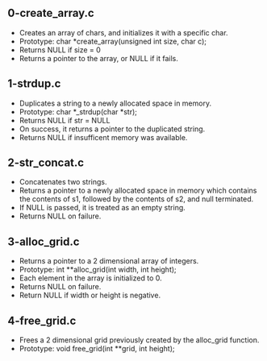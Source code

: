 ## 0-create_array.c
- Creates an array of chars, and initializes it with a specific char.
- Prototype: char *create_array(unsigned int size, char c);
- Returns NULL if size = 0
- Returns a pointer to the array, or NULL if it fails.
## 1-strdup.c
- Duplicates a string to a newly allocated space in memory.
- Prototype: char *_strdup(char *str);
- Returns NULL if str = NULL
- On success, it returns a pointer to the duplicated string.
- Returns NULL if insufficent memory was available.
## 2-str_concat.c
 - Concatenates two strings.
 - Returns a pointer to a newly allocated space in memory which contains the
   contents of s1, followed by the contents of s2, and null terminated.
 - If NULL is passed, it is treated as an empty string.
 - Returns NULL on failure.
## 3-alloc_grid.c
- Returns a pointer to a 2 dimensional array of integers.
- Prototype: int **alloc_grid(int width, int height);
- Each element in the array is initialized to 0.
- Returns NULL on failure.
- Return NULL if width or height is negative.
## 4-free_grid.c
- Frees a 2 dimensional grid previously created by the alloc_grid function.
- Prototype: void free_grid(int **grid, int height);
